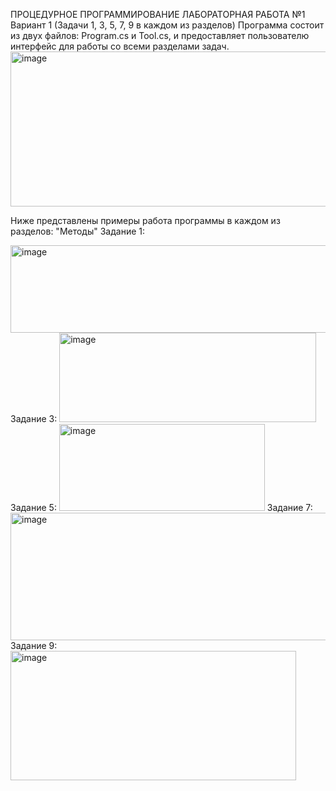 ПРОЦЕДУРНОЕ ПРОГРАММИРОВАНИЕ
ЛАБОРАТОРНАЯ РАБОТА №1
Вариант 1 (Задачи 1, 3, 5, 7, 9 в каждом из разделов)
Программа состоит из двух файлов: Program.cs и Tool.cs, и предоставляет пользователю интерфейс для работы со всеми разделами задач.
<img width="560" height="248" alt="image" src="https://github.com/user-attachments/assets/3f4d6125-508c-4201-8d30-c0118001bf44" />

Ниже представлены примеры работа программы в каждом из разделов:
"Методы"
Задание 1:

<img width="537" height="140" alt="image" src="https://github.com/user-attachments/assets/3808c43b-3240-4c31-a7cf-3b6373fd3b4e" />
Задание 3:

<img width="411" height="143" alt="image" src="https://github.com/user-attachments/assets/505d3556-407b-4f22-b91a-102004b9dd2f" />
Задание 5:

<img width="329" height="139" alt="image" src="https://github.com/user-attachments/assets/ba9dfd24-ac84-4fd1-8b4d-f90d7f25cdcf" />
Задание 7:

<img width="588" height="204" alt="image" src="https://github.com/user-attachments/assets/156d2732-44a0-4661-8443-22000a2a45c9" />
Задание 9:

<img width="457" height="207" alt="image" src="https://github.com/user-attachments/assets/67fa7bc3-b802-4f5b-b00d-9236fc261304" />
